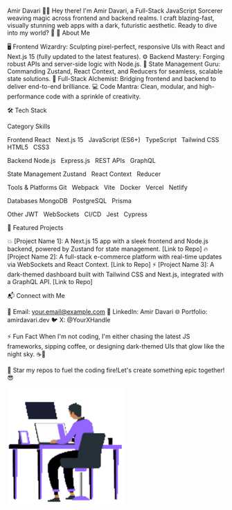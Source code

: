Amir Davari 🚀✨
Hey there! I'm Amir Davari, a Full-Stack JavaScript Sorcerer weaving magic across frontend and backend realms. I craft blazing-fast, visually stunning web apps with a dark, futuristic aesthetic. Ready to dive into my world? 🌌
🌟 About Me

🖥️ Frontend Wizardry: Sculpting pixel-perfect, responsive UIs with React and Next.js 15 (fully updated to the latest features).
⚙️ Backend Mastery: Forging robust APIs and server-side logic with Node.js.
🧠 State Management Guru: Commanding Zustand, React Context, and Reducers for seamless, scalable state solutions.
🌉 Full-Stack Alchemist: Bridging frontend and backend to deliver end-to-end brilliance.
💻 Code Mantra: Clean, modular, and high-performance code with a sprinkle of creativity.

🛠️ Tech Stack



Category
Skills



Frontend
React   Next.js 15   JavaScript (ES6+)   TypeScript   Tailwind CSS   HTML5   CSS3


Backend
Node.js   Express.js   REST APIs   GraphQL


State Management
Zustand   React Context   Reducer


Tools & Platforms
Git   Webpack   Vite   Docker   Vercel   Netlify


Databases
MongoDB   PostgreSQL   Prisma


Other
JWT   WebSockets   CI/CD   Jest   Cypress


🌌 Featured Projects

💥 [Project Name 1]: A Next.js 15 app with a sleek frontend and Node.js backend, powered by Zustand for state management. [Link to Repo]
🔥 [Project Name 2]: A full-stack e-commerce platform with real-time updates via WebSockets and React Context. [Link to Repo]
⚡️ [Project Name 3]: A dark-themed dashboard built with Tailwind CSS and Next.js, integrated with a GraphQL API. [Link to Repo]

📬 Connect with Me

📧 Email: your.email@example.com
💼 LinkedIn: Amir Davari
🌐 Portfolio: amirdavari.dev
🐦 X: @YourXHandle

⚡ Fun Fact
When I'm not coding, I'm either chasing the latest JS frameworks, sipping coffee, or designing dark-themed UIs that glow like the night sky. ☕🌃

🌟 Star my repos to fuel the coding fire!Let's create something epic together! 😎


 
<img align="center" width="270"   src="https://github.com/amirdavari-dev/amirdavari-dev/blob/main/images/Animation%20-%201713080418872.gif?raw=true" />
